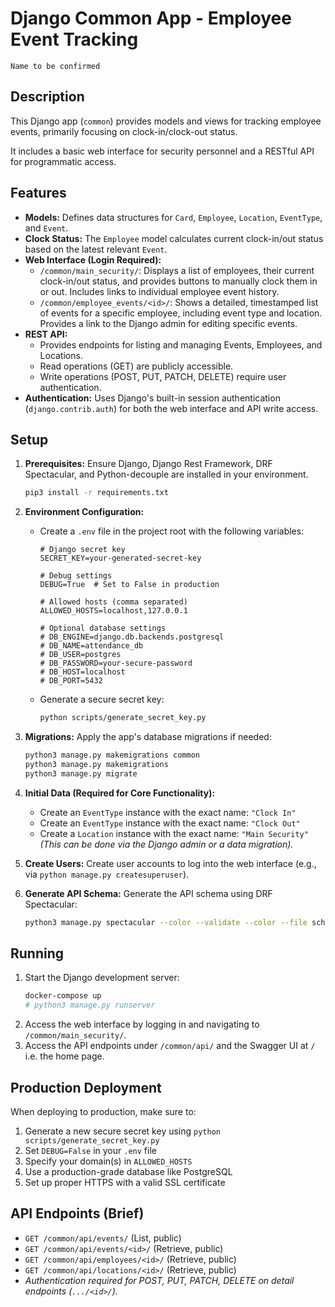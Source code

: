 # Django Common App - Employee Event Tracking

```Name to be confirmed```

## Description

This Django app (`common`) provides models and views for tracking employee events, primarily focusing on clock-in/clock-out status.

It includes a basic web interface for security personnel and a RESTful API for programmatic access.

## Features

* **Models:** Defines data structures for `Card`, `Employee`, `Location`, `EventType`, and `Event`.
* **Clock Status:** The `Employee` model calculates current clock-in/out status based on the latest relevant `Event`.
* **Web Interface (Login Required):**
    * `/common/main_security/`: Displays a list of employees, their current clock-in/out status, and provides buttons to manually clock them in or out. Includes links to individual employee event history.
    * `/common/employee_events/<id>/`: Shows a detailed, timestamped list of events for a specific employee, including event type and location. Provides a link to the Django admin for editing specific events.
* **REST API:**
    * Provides endpoints for listing and managing Events, Employees, and Locations.
    * Read operations (GET) are publicly accessible.
    * Write operations (POST, PUT, PATCH, DELETE) require user authentication.
* **Authentication:** Uses Django's built-in session authentication (`django.contrib.auth`) for both the web interface and API write access.

## Setup

1.  **Prerequisites:** Ensure Django, Django Rest Framework, DRF Spectacular, and Python-decouple are installed in your environment.
    ```bash
    pip3 install -r requirements.txt
    ```

2.  **Environment Configuration:**
    * Create a `.env` file in the project root with the following variables:
      ```
      # Django secret key
      SECRET_KEY=your-generated-secret-key
      
      # Debug settings
      DEBUG=True  # Set to False in production
      
      # Allowed hosts (comma separated)
      ALLOWED_HOSTS=localhost,127.0.0.1
      
      # Optional database settings
      # DB_ENGINE=django.db.backends.postgresql
      # DB_NAME=attendance_db
      # DB_USER=postgres
      # DB_PASSWORD=your-secure-password
      # DB_HOST=localhost
      # DB_PORT=5432
      ```
    * Generate a secure secret key:
      ```bash
      python scripts/generate_secret_key.py
      ```

3.  **Migrations:** Apply the app's database migrations if needed:
    ```bash
    python3 manage.py makemigrations common
    python3 manage.py makemigrations
    python3 manage.py migrate
    ```
    
4.  **Initial Data (Required for Core Functionality):**
    * Create an `EventType` instance with the exact name: `"Clock In"`
    * Create an `EventType` instance with the exact name: `"Clock Out"`
    * Create a `Location` instance with the exact name: `"Main Security"`
    *(This can be done via the Django admin or a data migration).*
    
5.  **Create Users:** Create user accounts to log into the web interface (e.g., via `python manage.py createsuperuser`).

6.  **Generate API Schema:** Generate the API schema using DRF Spectacular:
    ```bash
    python3 manage.py spectacular --color --validate --color --file schema.yml
    ```

## Running

1.  Start the Django development server:
    ```bash
    docker-compose up
    # python3 manage.py runserver
    ```
2.  Access the web interface by logging in and navigating to `/common/main_security/`.
3.  Access the API endpoints under `/common/api/` and the Swagger UI at `/` i.e. the home page.

## Production Deployment

When deploying to production, make sure to:

1. Generate a new secure secret key using `python scripts/generate_secret_key.py`
2. Set `DEBUG=False` in your `.env` file
3. Specify your domain(s) in `ALLOWED_HOSTS`
4. Use a production-grade database like PostgreSQL
5. Set up proper HTTPS with a valid SSL certificate

## API Endpoints (Brief)

* `GET /common/api/events/` (List, public)
* `GET /common/api/events/<id>/` (Retrieve, public)
* `GET /common/api/employees/<id>/` (Retrieve, public)
* `GET /common/api/locations/<id>/` (Retrieve, public)
* *Authentication required for POST, PUT, PATCH, DELETE on detail endpoints (`.../<id>/`).*
